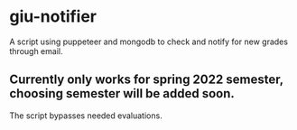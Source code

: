 # giu-notifier


A script using puppeteer and mongodb to check and notify for new grades through email.

## Currently only works for spring 2022 semester, choosing semester will be added soon.

The script bypasses needed evaluations. 




